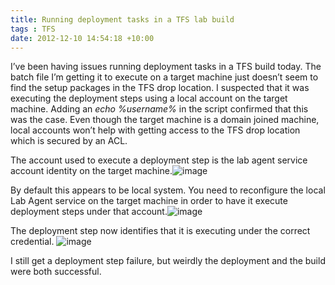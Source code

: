 ```yaml
---
title: Running deployment tasks in a TFS lab build
tags : TFS
date: 2012-12-10 14:54:18 +10:00
---
```


I’ve been having issues running deployment tasks in a TFS build today. The batch file I’m getting it to execute on a target machine just doesn’t seem to find the setup packages in the TFS drop location. I suspected that it was executing the deployment steps using a local account on the target machine. Adding an _echo %username%_ in the script confirmed that this was the case. Even though the target machine is a domain joined machine, local accounts won’t help with getting access to the TFS drop location which is secured by an ACL.

The account used to execute a deployment step is the lab agent service account identity on the target machine.![image][0]

By default this appears to be local system. You need to reconfigure the local Lab Agent service on the target machine in order to have it execute deployment steps under that account.![image][1]

The deployment step now identifies that it is executing under the correct credential. ![image][2]

I still get a deployment step failure, but weirdly the deployment and the build were both successful.

[0]: //files/image_147.png
[1]: //files/image_148.png
[2]: //files/image_149.png
